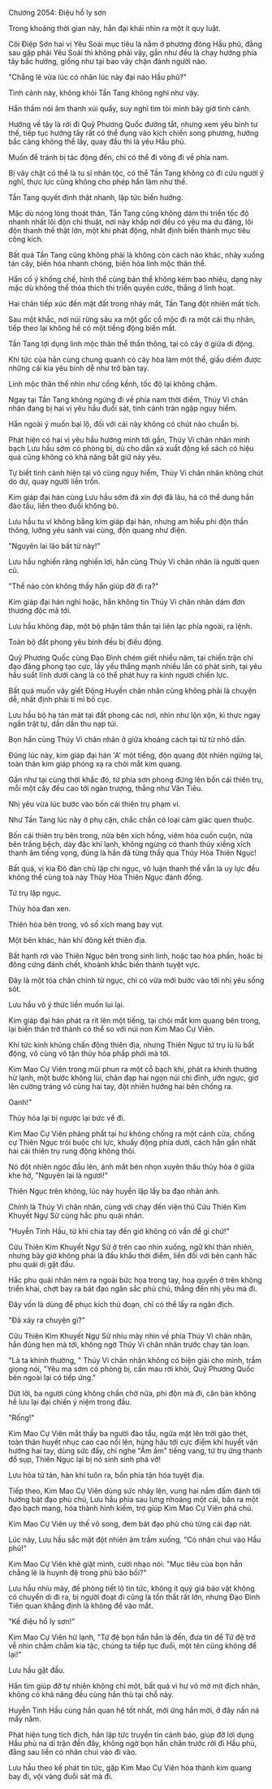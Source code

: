 




Chương 2054: Điệu hổ ly sơn


Trong khoảng thời gian này, hắn đại khái nhìn ra một ít quy luật.

Côi Điệp Sơn hai vị Yêu Soái mục tiêu là nằm ở phương đông Hầu phủ, đằng sau gặp phải Yêu Soái thì không phải vậy, gần như đều là chạy hướng phía tây bắc hướng, giống như tại bao vây chặn đánh người nào.

"Chẳng lẽ vừa lúc có nhân lúc này đại náo Hầu phủ?"

Tình cảnh này, không khỏi Tần Tang không nghĩ như vậy.

Hắn thầm nói âm thanh xúi quẩy, suy nghĩ tìm tòi mình bây giờ tình cảnh.

Hướng về tây là rời đi Quỷ Phương Quốc đường tắt, nhưng xem yêu binh tư thế, tiếp tục hướng tây rất có thể đụng vào kịch chiến song phương, hướng bắc càng không thể lấy, quay đầu thì là yêu Hầu phủ.

Muốn để tránh bị tác động đến, chỉ có thể đi vòng đi về phía nam.

Bị vây chặt có thể là tu sĩ nhân tộc, có thể Tần Tang không có đi cứu người ý nghĩ, thực lực cũng không cho phép hắn làm như thế.

Tần Tang quyết định thật nhanh, lập tức biến hướng.

Mặc dù nóng lòng thoát thân, Tần Tang cũng không dám thi triển tốc độ nhanh nhất lôi độn chi thuật, nơi này khắp nơi đều có yêu ma du đãng, lôi độn thanh thế thật lớn, một khi phát động, nhất định biến thành mục tiêu công kích.

Bất quá Tần Tang cũng không phải là không còn cách nào khác, nhảy xuống tán cây, biến hóa nhanh chóng, biến hóa linh mộc thân thể.

Hắn cố ý khống chế, hình thể cùng bản thể không kém bao nhiêu, dạng này mặc dù không thể thỏa thích thi triển quyền cước, thắng ở linh hoạt.

Hai chân tiếp xúc đến mặt đất trong nháy mắt, Tần Tang đột nhiên mất tích.

Sau một khắc, nơi núi rừng sâu xa một gốc cổ mộc đi ra một cái thụ nhân, tiếp theo lại không hề có một tiếng động biến mất.

Tần Tang lợi dụng linh mộc thân thể thần thông, tại cỏ cây ở giữa di động.

Khí tức của hắn cùng chung quanh cỏ cây hòa làm một thể, giấu diếm được những cái kia yêu binh dễ như trở bàn tay.

Linh mộc thân thể nhìn như cồng kềnh, tốc độ lại không chậm.

Ngay tại Tần Tang không ngừng đi về phía nam thời điểm, Thúy Vi chân nhân đang bị hai vị yêu hầu đuổi sát, tình cảnh tràn ngập nguy hiểm.

Hắn ngoài ý muốn bại lộ, đối với cái này không có chút nào chuẩn bị.

Phát hiện có hai vị yêu hầu hướng mình tới gần, Thúy Vi chân nhân minh bạch Lưu hầu sớm có phòng bị, dù cho dẫn xà xuất động kế sách có hiệu quả cũng không có khả năng bắt giữ này yêu.

Tự biết tình cảnh hiện tại vô cùng nguy hiểm, Thúy Vi chân nhân không chút do dự, quay người liền trốn.

Kim giáp đại hán cùng Lưu hầu sớm đã xin đợi đã lâu, há có thể dung hắn đào tẩu, liền theo đuổi không bỏ.

Lưu hầu tu vi không bằng kim giáp đại hán, nhưng am hiểu phi độn thần thông, lưỡng yêu sánh vai cùng, độn quang như điện.

"Nguyên lai lão bất tử này!"

Lưu hầu nghiến răng nghiến lợi, hắn cùng Thúy Vi chân nhân là người quen cũ.

"Thế nào còn không thấy hắn giúp đỡ đi ra?"

Kim giáp đại hán nghi hoặc, hắn không tin Thúy Vi chân nhân dám đơn thương độc mã tới.

Lưu hầu không đáp, một bộ phận tâm thần tại liên lạc phía ngoài, ra lệnh.

Toàn bộ đất phong yêu binh đều bị điều động.

Quỷ Phương Quốc cùng Đạo Đình chém giết nhiều năm, tại chiến trận chi đạo đăng phong tạo cực, lấy yếu thắng mạnh nhiều lần có phát sinh, tại yêu hầu suất lĩnh dưới càng là có thể phát huy ra kinh người chiến lực.

Bất quá muốn vây giết Động Huyền chân nhân cũng không phải là chuyện dễ, nhất định phải tỉ mỉ bố cục.

Lưu hầu bộ hạ tản mát tại đất phong các nơi, nhìn như lộn xộn, kì thực ngay ngắn trật tự, dần dần thu nạp túi.

Bọn hắn cùng Thúy Vi chân nhân ở giữa khoảng cách tại từ từ nhỏ dần.

Đúng lúc này, kim giáp đại hán 'A' một tiếng, độn quang đột nhiên ngừng lại, toàn thân kim giáp phóng xạ ra chói mắt kim quang.

Gần như tại cùng thời khắc đó, tứ phía sơn phong đứng lên bốn cái thiên trụ, mỗi một cây đều cao tới ngàn trượng, thẳng như Vân Tiêu.

Nhị yêu vừa lúc bước vào bốn cái thiên trụ phạm vi.

Như Tần Tang lúc này ở phụ cận, chắc chắn có loại cảm giác quen thuộc.

Bốn cái thiên trụ bên trong, nửa bên xích hồng, viêm hỏa cuồn cuộn, nửa bên trắng bệch, dày đặc khí lạnh, không ngừng có thanh thúy xiềng xích thanh âm tiếng vọng, đúng là hắn đã từng thấy qua Thủy Hỏa Thiên Ngục!

Bất quá, vị kia Đô đàn chủ lập chi ngục, vô luận thanh thế vẫn là uy lực đều không thể cùng toà này Thủy Hỏa Thiên Ngục đánh đồng.

Tứ trụ lập ngục.

Thủy hỏa đan xen.

Thiên hỏa bên trong, vô số xích mang bay vụt.

Một bên khác, hàn khí đông kết thiên địa.

Bất hạnh rơi vào Thiên Ngục bên trong sinh linh, hoặc tao hỏa phần, hoặc bị đông cứng đánh chết, khoảnh khắc biến thành tuyệt vực.

Đây là một tòa chân chính tử ngục, chỉ có vừa mới bước vào tới nhị yêu sống sót.

Lưu hầu vô ý thức liền muốn lui lại.

Kim giáp đại hán phát ra rít lên một tiếng, tại chói mắt kim quang bên trong, lại biến thân trở thành có thể so với núi non Kim Mao Cự Viên.

Khí tức kinh khủng chấn động thiên địa, nhưng Thiên Ngục tứ trụ lù lù bất động, vô cùng vô tận thủy hỏa phấp phới mà tới.

Kim Mao Cự Viên trong mũi phun ra một cỗ bạch khí, phát ra khinh thường hừ lạnh, một bước không lùi, chân đạp hai ngọn núi chi đỉnh, ưỡn ngực, giơ lên cường tráng vô cùng hai tay, đột nhiên hướng hai bên chống ra.

Oanh!"

Thủy hỏa lại bị ngược lại bức về đi.

Kim Mao Cự Viên phảng phất tại hư không chống ra một cánh cửa, chống cự Thiên Ngục trói buộc chi lực, khuấy động phía dưới, cách hắn gần nhất hai cái thiên trụ rung động không thôi.

Nó đột nhiên ngóc đầu lên, ánh mắt bén nhọn xuyên thấu thủy hỏa ở giữa khe hở, "Nguyên lai là ngươi!"

Thiên Ngục trên không, lúc này huyền lập lấy ba đạo nhân ảnh.

Chính là Thúy Vi chân nhân, cùng với chạy đến viện thủ Cửu Thiên Kim Khuyết Ngự Sử cùng hắc phu quái nhân.

"Huyễn Tinh Hầu, từ khi chia tay đến giờ không có vấn đề gì chứ!"

Cửu Thiên Kim Khuyết Ngự Sử ở trên cao nhìn xuống, ngữ khí thản nhiên, nhưng bây giờ không phải là đấu khẩu thời điểm, liền đối với bên cạnh hắc phu quái dị gật đầu.

Hắc phu quái nhân ném ra ngoài bức họa trong tay, hoạ quyển ở trên không triển khai, chợt bay ra bát đạo ngân sắc phù chú, thẳng đến nhị yêu mà đi.

Đây vốn là dùng để phục kích thủ đoạn, chỉ có thể lấy ra ngăn địch.

"Đã xảy ra chuyện gì?"

Cửu Thiên Kim Khuyết Ngự Sử nhíu mày nhìn về phía Thúy Vi chân nhân, hắn đúng hẹn mà tới, không ngờ Thúy Vi chân nhân trước chạy tán loạn.

"Là ta khinh thường, " Thúy Vi chân nhân không có biện giải cho mình, trầm giọng nói, "Yêu ma sớm có phòng bị, cần mau rời khỏi, Quỷ Phương Quốc bên ngoài lại có tiếp ứng."

Dứt lời, ba người cũng không chần chờ nữa, phi độn mà đi, căn bản không hề lưu lại đại chiến ý niệm trong đầu.

"Rống!"

Kim Mao Cự Viên mắt thấy ba người đào tẩu, ngửa mặt lên trời gào thét, toàn thân huyết nhục cao cao nổi lên, hùng hậu tới cực điểm khí huyết vận hướng hai tay, dùng sức đẩy, chỉ nghe "Ầm ầm" tiếng vang, tứ trụ ứng thanh đổ sụp, Thiên Ngục lại bị nó sinh sinh phá vỡ!

Lưu hỏa tứ tán, hàn khí tuôn ra, bốn phía tận hóa tuyệt địa.

Tiếp theo, Kim Mao Cự Viên dùng sức nhảy lên, vung hai nắm đấm đánh tới hướng bát đạo phù chú, Lưu hầu phía sau lưng nhoáng một cái, bắn ra một đạo bạch mang, hóa thành hình kiếm, trợ giúp Kim Mao Cự Viên phá chú.

Kim Mao Cự Viên uy thế vô song, đem bát đạo phù chú từng cái đạp nát.

Lúc này, Lưu hầu sắc mặt đột nhiên âm trầm xuống, "Có nhân chui vào Hầu phủ!"

Kim Mao Cự Viên khẽ giật mình, cười nhạo nói: "Mục tiêu của bọn hắn chẳng lẽ là huynh đệ trong phủ bảo bối?"

Lưu hầu nhíu mày, đề phòng tiết lộ tin tức, không ít quý giá bảo vật không có chuyển di đi ra, bị người đoạt đi cũng là tổn thất rất lớn, nhưng Đạo Đình Tiên quan khẳng định là không để vào mắt.

"Kế điệu hổ ly sơn!"

Kim Mao Cự Viên hừ lạnh, "Tứ đệ bọn hắn hẳn là đến, đưa tin để Tứ đệ trở về nhìn chằm chằm kia tặc, chúng ta tiếp tục đuổi, một tên cũng không để lại!"

Lưu hầu gật đầu.

Hắn tìm giúp đỡ tự nhiên không chỉ một, bất quá vì hư vô mờ mịt địch nhân, không có khả năng đều cùng hắn thủ tại chỗ này.

Huyễn Tinh Hầu cùng hắn quan hệ tốt nhất, mới ứng hắn mời, ở đây nấn ná mấy năm.

Phát hiện tung tích địch, hắn lập tức truyền tin cảnh báo, giúp đỡ lợi dụng Hầu phủ na di trận đến đây, không ngờ bọn hắn chân trước rời đi Hầu phủ, đằng sau liền có nhân chui vào đi vào.

Lưu hầu theo kế phát tin tức, gặp Kim Mao Cự Viên hóa thành kim quang bay đi, vội vàng đuổi sát mà đi.




